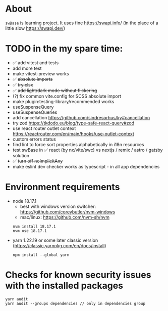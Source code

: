 # About

`swBase` is learning project. It uses fine https://swapi.info/ (in the place of a little slow https://swapi.dev/)

# TODO in the my spare time:
- ✅ ~~add vitest and tests~~
- add more test
- make vitest-preview works
- ✅ ~~absolute imports~~
- ✅ ~~try clsx~~
- ✅ ~~add light/dark mode without flickering~~
- (?) fix common vite.config for SCSS absolute import
- make plugin:testing-library/recommended works
- useSuspenseQuery
- useSuspenseQueries
- add cancellation https://github.com/sindresorhus/ky#cancellation
- try zod https://tkdodo.eu/blog/type-safe-react-query#zod
- use react router outlet context https://reactrouter.com/en/main/hooks/use-outlet-context
- custom errors status
- find lint to force sort properties alphabetically in i18n resources
- test swBase in ✅ react (by nx/vite/swc) vs nextjs / remix / astro / gatsby solution
- ✅ ~~turn off noImplicitAny~~
- make eslint dev checker works as typescript - in all app dependencies

# Environment requirements

- node 18.17.1
  - best with windows version switcher: https://github.com/coreybutler/nvm-windows
  - mac/linux: https://github.com/nvm-sh/nvm
  ```
  nvm install 18.17.1
  nvm use 18.17.1
  ```
- yarn 1.22.19 or some later classic version (https://classic.yarnpkg.com/en/docs/install)
  ```
  npm install --global yarn
  ```

# Checks for known security issues with the installed packages

```
yarn audit
yarn audit --groups dependencies // only in dependencies group
```
